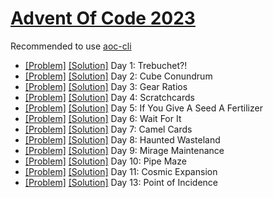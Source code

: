 # [Advent Of Code 2023](https://adventofcode.com/2023/)

Recommended to use [aoc-cli](https://github.com/scarvalhojr/aoc-cli)

- [[Problem]](https://adventofcode.com/2023/day/1) [[Solution]](src/Day01.kt) Day 1: Trebuchet?!
- [[Problem]](https://adventofcode.com/2023/day/2) [[Solution]](src/Day02.kt) Day 2: Cube Conundrum
- [[Problem]](https://adventofcode.com/2023/day/3) [[Solution]](src/Day03.kt) Day 3: Gear Ratios
- [[Problem]](https://adventofcode.com/2023/day/4) [[Solution]](src/Day04.kt) Day 4: Scratchcards
- [[Problem]](https://adventofcode.com/2023/day/5) [[Solution]](src/Day05.kt) Day 5: If You Give A Seed A Fertilizer
- [[Problem]](https://adventofcode.com/2023/day/6) [[Solution]](src/Day06.kt) Day 6: Wait For It
- [[Problem]](https://adventofcode.com/2023/day/7) [[Solution]](src/Day07.kt) Day 7: Camel Cards
- [[Problem]](https://adventofcode.com/2023/day/8) [[Solution]](src/Day08.kt) Day 8: Haunted Wasteland
- [[Problem]](https://adventofcode.com/2023/day/9) [[Solution]](src/Day09.kt) Day 9: Mirage Maintenance
- [[Problem]](https://adventofcode.com/2023/day/10) [[Solution]](src/Day10.kt) Day 10: Pipe Maze
- [[Problem]](https://adventofcode.com/2023/day/11) [[Solution]](src/Day11.kt) Day 11: Cosmic Expansion
- [[Problem]](https://adventofcode.com/2023/day/13) [[Solution]](src/Day13.kt) Day 13: Point of Incidence
